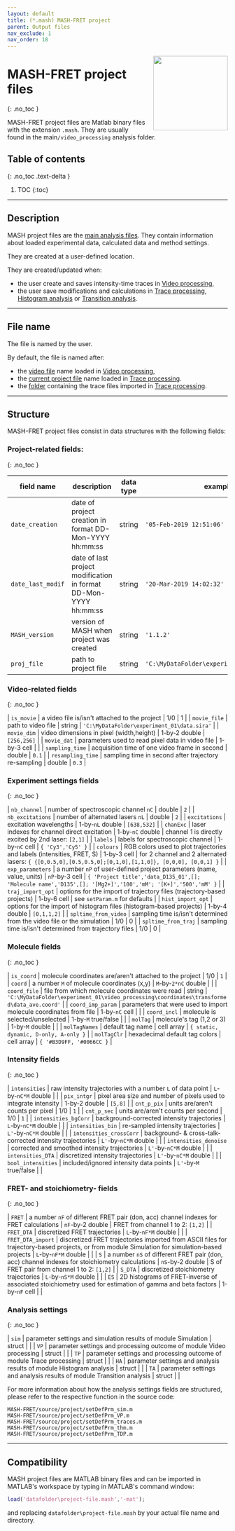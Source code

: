 ```yaml
---
layout: default
title: (*.mash) MASH-FRET project
parent: Output files
nav_exclude: 1
nav_order: 18
---
```


<img src="../assets/images/logos/logo-output-files_400px.png" width="170" style="float:right; margin-left: 15px;"/>

# MASH-FRET project files
{: .no_toc }

MASH-FRET project files are Matlab binary files with the extension `.mash`. They are usually found in the main`/video_processing` analysis folder.

## Table of contents
{: .no_toc .text-delta }

1. TOC
{:toc}


---

## Description

MASH project files are the <u>main analysis files</u>. They contain information about loaded experimental data, calculated data and method settings.

They are created at a user-defined location.

They are created/updated when:
- the user create and saves intensity-time traces in 
[Video processing](../video-processing.html),
- the user save modifications and calculations in 
[Trace processing](../trace-processing.html), [Histogram analysis](../histogram-analysis.html) or 
[Transition analysis](../transition-analysis.html).


---

## File name

The file is named by the user.

By default, the file is named after:
- the <u>video file</u> name loaded in 
[Video processing](../video-processing.html),
- the <u>current project file</u> name loaded in 
[Trace processing](../trace-processing.html).
- the <u>folder</u> containing the trace files imported in 
[Trace processing](../trace-processing.html). 


---

## Structure

MASH-FRET project files consist in data structures with the following fields:


### Project-related fields:
{: .no_toc }

| field name        | description                                                      | data type | example                                     |
| ----------------- | ---------------------------------------------------------------- | --------- | ------------------------------------------- |
| `date_creation`   | date of project creation in format DD-Mon-YYYY hh:mm:ss          | string    | `'05-Feb-2019 12:51:06'`                    |
| `date_last_modif` | date of last project modification in format DD-Mon-YYYY hh:mm:ss | string    | `'20-Mar-2019 14:02:32'`                    |
| `MASH_version`    | version of MASH when project was created                         | string    | `'1.1.2'`                                   |
| `proj_file`       | path to project file                                             | string    | `'C:\MyDataFolder\experiment_01\data.mash'` |


### Video-related fields
{: .no_toc }

| `is_movie`           | a video file is/isn't attached to the project        | 1/0           | 1                                           |
| `movie_file`         | path to video file                                   | string        | `'C:\MyDataFolder\experiment_01\data.sira'` |
| `movie_dim`          | video dimensions in pixel (width,height)             | 1-by-2 double | `[256,256]`                                 |
| `movie_dat`          | parameters used to read pixel data in video file     | 1-by-3 cell   |                                             |
| `sampling_time`      | acquisition time of one video frame in second        | double        | `0.1`                                       |
| `resampling_time`    | sampling time in second after trajectory re-sampling | double        | `0.3`                                       |


### Experiment settings fields
{: .no_toc }

| `nb_channel`         | number of spectroscopic channel `nC`                                    | double           | `2`                                                                                                        |
| `nb_excitations`     | number of alternated lasers `nL`                                        | double           | `2`                                                                                                        |
| `excitations`        | excitation wavelengths                                                  | 1-by-`nL` double | `[638,532]`                                                                                                |
| `chanExc`            | laser indexes for channel direct excitation                             | 1-by-`nC` double | channel 1 is directly excited by 2nd laser: `[2,1]`                                                        |
| `labels`             | labels for spectroscopic channel                                        | 1-by-`nC` cell   | `{ 'Cy3','Cy5' }`                                                                                          |
| `colours`            | RGB colors used to plot trajectories and labels (intensities, FRET, S)  | 1-by-3 cell      | for 2 channel and 2 alternated lasers: `{ {[0,0.5,0],[0.5,0.5,0];[0,1,0],[1,1,0]}, [0,0,0], [0,0,1] }`     |
| `exp_parameters`     | a number `nP` of user-defined project parameters (name, value, units)   | `nP`-by-3 cell   | `{ 'Project title','data_D135_01',[]; 'Molecule name','D135',[]; '[Mg2+]','100','mM'; '[K+]','500','mM' }` |
| `traj_import_opt`    | options for the import of trajectory files (trajectory-based projects)  | 1-by-6 cell      | see `setParam.m` for defaults																	             |
| `hist_import_opt`    | options for the import of histogram files (histogram-based projects)    | 1-by-4 double    | `[0,1,1,2]`                                                                                                |
| `spltime_from_video` | sampling time is/isn't determined from the video file or the simulation | 1/0              | 0                                                                                                          |
| `spltime_from_traj`  | sampling time is/isn't determined from trajectory files                 | 1/0              | 0                                                                                                          |


### Molecule fields
{: .no_toc }

| `is_coord`        | molecule coordinates are/aren't attached to the project            | 1/0                  | `1`                                                                                       |
| `coord`           | a number `M` of molecule coordinates (x,y)                         | `M`-by-`2*nC` double |                                                                                           |
| `coord_file`      | file from which molecule coordinates were read                     | string               | `'C:\MyDataFolder\experiment_01\video_processing\coordinates\transformed\data_ave.coord'` |
| `coord_imp_param` | parameters that were used to import molecule coordinates from file | 1-by-`nC` cell       |                                                                                           |
| `coord_incl`      | molecule is selected/unselected                                    | 1-by-`M` true/false  |                                                                                           |
| `molTag`          | molecule's tag (1,2 or 3)                                          | 1-by-`M` double      |                                                                                           |
| `molTagNames`     | default tag  name                                                  | cell array           | `{ static, dynamic, D-only, A-only }`                                                     |
| `molTagClr`       | hexadecimal default tag colors                                     | cell array           | `{ '#B3D9FF, '#0066CC }`                                                                  |


### Intensity fields
{: .no_toc }

| `intensities`           | raw intensity trajectories with a number `L` of data point       | `L`-by-`nC*M` double   |         |
| `pix_intgr`             | pixel area size and number of pixels used to integrate intensity | 1-by-2 double          | `[5,8]` |
| `cnt_p_pix`             | units are/aren't counts per pixel                                | 1/0                    | `1`     |
| `cnt_p_sec`             | units are/aren't counts per second                               | 1/0                    | `1`     |
| `intensities_bgCorr`    | background-corrected intensity trajectories                      | `L`-by-`nC*M` double   |         |
| `intensities_bin`       | re-sampled intensity trajectories                                | `L'`-by-`nC*M` double  |         |
| `intensities_crossCorr` | background- & cross-talk-corrected intensity trajectories        | `L'`-by-`nC*M` double  |         |
| `intensities_denoise`   | corrected and smoothed intensity trajectories                    | `L'`-by-`nC*M` double  |         |
| `intensities_DTA`       | discretized intensity trajectories                               | `L'`-by-`nC*M` double  |         |
| `bool_intensities`      | included/ignored intensity data points                           | `L'`-by-`M` true/false |         |


### FRET- and stoichiometry- fields
{: .no_toc }

| `FRET`            | a number `nF` of different FRET pair (don, acc) channel indexes for FRET calculations                                                          | `nF`-by-2 double     | FRET from channel 1 to 2: `[1,2]`           |
| `FRET_DTA`        | discretized FRET trajectories                                                                                                                  | `L`-by-`nF*M` double |                                             |
| `FRET_DTA_import` | discretized FRET trajectories imported from ASCII files for trajectory-based projects, or from module Simulation for simulation-based projects | `L`-by-`nF*M` double |                                             |
| `S`               | a number `nS` of different FRET pair (don, acc) channel indexes for stoichiometry calculations                                                 | `nS`-by-2 double     | S of FRET pair from channel 1 to 2: `[1,2]` |
| `S_DTA`           | discretized stoichiometry trajectories                                                                                                         | `L`-by-`nS*M` double |                                             |
| `ES`              | 2D histograms of FRET-inverse of associated stoichiometry used for estimation of gamma and beta factors                                        | 1-by-`nF` cell       |                                             |


### Analysis settings
{: .no_toc }

| `sim` | parameter settings and simulation results of module Simulation        | struct |  |
| `VP`  | parameter settings and processing outcome of module Video processing  | struct |  |
| `TP`  | parameter settings and processing outcome of module Trace processing  | struct |  |
| `HA`  | parameter settings and analysis results of module Histogram analysis  | struct |  |
| `TA`  | parameter settings and analysis results of module Transition analysis | struct |  |

For more information about how the analysis settings fields are structured, please refer to the respective function in the source code:

```
MASH-FRET/source/project/setDefPrm_sim.m
MASH-FRET/source/project/setDefPrm_VP.m
MASH-FRET/source/project/setDefPrm_traces.m
MASH-FRET/source/project/setDefPrm_thm.m
MASH-FRET/source/project/setDefPrm_TDP.m
```


---

## Compatibility

MASH project files are MATLAB binary files and can be imported in MATLAB's workspace by typing in MATLAB's command window:

```matlab
load('datafolder\project-file.mash','-mat');
```

and replacing `datafolder\project-file.mash` by your actual file name and directory.

